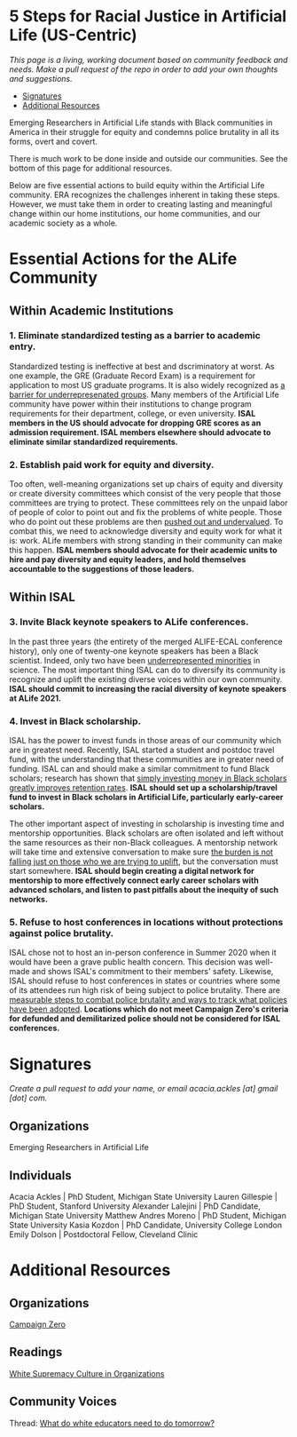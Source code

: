 # 5 Steps for Racial Justice in Artificial Life (US-Centric)

*This page is a living, working document based on community feedback and needs. Make a pull request of the repo in order to add your own thoughts and suggestions.*

* [Signatures](#signatures)
* [Additional Resources](#resources)

Emerging Researchers in Artificial Life stands with Black communities in America in their struggle for equity and condemns police brutality in all its forms, overt and covert. 

There is much work to be done inside and outside our communities. See the bottom of this page for additional resources. 

Below are five essential actions to build equity within the Artificial Life community. ERA recognizes the challenges inherent in taking these steps. However, we must take them in order to creating lasting and meaningful change within our home institutions, our home communities, and our academic society as a whole.

# Essential Actions for the ALife Community

## Within Academic Institutions

### 1. Eliminate standardized testing as a barrier to academic entry.

Standardized testing is ineffective at best and dscriminatory at worst. As one example, the GRE (Graduate Record Exam) is a requirement for application to most US graduate programs. It is also widely recognized as [a barrier for underrepresenated groups](https://smallpondscience.com/2019/03/08/what-are-the-reasons-we-have-for-dropping-the-gre/). Many members of the Artificial Life community have power within their institutions to change program requirements for their department, college, or even university. **ISAL members in the US should advocate for dropping GRE scores as an admission requirement. ISAL members elsewhere should advocate to eliminate similar standardized requirements.**

### 2. Establish paid work for equity and diversity.

Too often, well-meaning organizations set up chairs of equity and diversity or create diversity committees which consist of the very people that those committees are trying to protect. These committees rely on the unpaid labor of people of color to point out and fix the problems of white people. Those who do point out these problems are then [pushed out and undervalued](https://coco-net.org/problem-woman-colour-nonprofit-organizations/). To combat this, we need to acknowledge diversity and equity work for what it is: work. ALife members with strong standing in their community can make this happen. **ISAL members should advocate for their academic units to hire and pay diversity and equity leaders, and hold themselves accountable to the suggestions of those leaders.**

## Within ISAL

### 3. Invite Black keynote speakers to ALife conferences.

In the past three years (the entirety of the merged ALIFE-ECAL conference history), only one of twenty-one keynote speakers has been a Black scientist. Indeed, only two have been [underrepresented minorities](https://diversity.ucsf.edu/URM-definition) in science. The most important thing ISAL can do to diversify its community is recognize and uplift the existing diverse voices within our own community. **ISAL should commit to increasing the racial diversity of keynote speakers at ALife 2021.**

### 4. Invest in Black scholarship.

ISAL has the power to invest funds in those areas of our community which are in greatest need. Recently, ISAL started a student and postdoc travel fund, with the understanding that these communities are in greater need of funding. ISAL can and should make a similar commitment to fund Black scholars; research has shown that [simply investing money in Black scholars greatly improves retention rates](https://www.aip.org/diversity-initiatives/team-up-task-force). **ISAL should set up a scholarship/travel fund to invest in Black scholars in Artificial Life, particularly early-career scholars.**

The other important aspect of investing in scholarship is investing time and mentorship opportunities. Black scholars are often isolated and left without the same resources as their non-Black colleagues. A mentorship network will take time and extensive conversation to make sure [the burden is not falling just on those who we are trying to uplift](https://www.cnn.com/2018/11/28/success/diversity-work-burden/index.html), but the conversation must start somewhere. **ISAL should begin creating a digital network for mentorship to more effectively connect early career scholars with advanced scholars, and listen to past pitfalls about the inequity of such networks.**

### 5. Refuse to host conferences in locations without protections against police brutality. 

ISAL chose not to host an in-person conference in Summer 2020 when it would have been a grave public health concern. This decision was well-made and shows ISAL's commitment to their members' safety. Likewise, ISAL should refuse to host conferences in states or countries where some of its attendees run high risk of being subject to police brutality. There are [measurable steps to combat police brutality and ways to track what policies have been adopted](https://www.joincampaignzero.org/solutions). **Locations which do not meet Campaign Zero's criteria for defunded and demilitarized police should not be considered for ISAL conferences.**

# Signatures <a name="signatures"></a>
*Create a pull request to add your name, or email acacia.ackles [at] gmail [dot] com.*

## Organizations

Emerging Researchers in Artificial Life

## Individuals

Acacia Ackles | PhD Student, Michigan State University
Lauren Gillespie | PhD Student, Stanford University
Alexander Lalejini | PhD Candidate, Michigan State University
Matthew Andres Moreno | PhD Student, Michigan State University
Kasia Kozdon | PhD Candidate, University College London
Emily Dolson | Postdoctoral Fellow, Cleveland Clinic

# Additional Resources <a name="resources"></a>

## Organizations

[Campaign Zero](https://www.joincampaignzero.org/)

## Readings

[White Supremacy Culture in Organizations](https://www.thc.texas.gov/public/upload/preserve/museums/files/White_Supremacy_Culture.pdf)

## Community Voices

Thread: [What do white educators need to do tomorrow?](https://threadreaderapp.com/thread/1267333391604527104.html)
